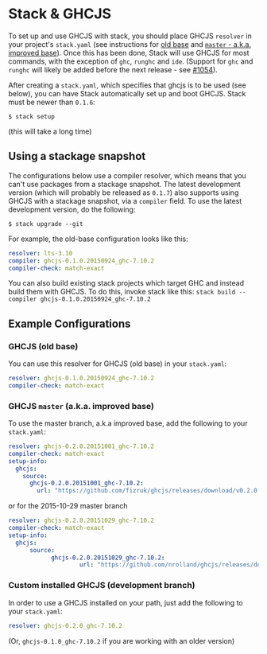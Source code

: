 # Stack & GHCJS

To set up and use GHCJS with stack, you should place GHCJS `resolver` in your project's `stack.yaml` (see instructions for [old base](#ghcjs-old-base) and [`master` - a.k.a. improved base](#ghcjs-master-aka-improved-base)).  Once this has been done, Stack will use GHCJS for most commands, with the exception of  `ghc`, `runghc` and `ide`.  (Support for `ghc` and `runghc` will likely be added before the next release - see [#1054](https://github.com/commercialhaskell/stack/issues/1054)).

After creating a `stack.yaml`, which specifies that ghcjs is to be used (see below), you can have Stack automatically set up and boot GHCJS. Stack must be newer than `0.1.6`:

```
$ stack setup
```

(this will take a long time)

## Using a stackage snapshot

The configurations below use a compiler resolver, which means that you can't use packages from a stackage snapshot.  The latest development version (which will probably be released as `0.1.7`) also supports using GHCJS with a stackage snapshot, via a `compiler` field.  To use the latest development version, do the following:

```
$ stack upgrade --git
```

For example, the old-base configuration looks like this:

```yaml
resolver: lts-3.10
compiler: ghcjs-0.1.0.20150924_ghc-7.10.2
compiler-check: match-exact
```

You can also build existing stack projects which target GHC and instead build them with GHCJS.  To do this, invoke stack like this: `stack build --compiler ghcjs-0.1.0.20150924_ghc-7.10.2`

## Example Configurations

### GHCJS (old base)

You can use this resolver for GHCJS (old base) in your `stack.yaml`:

```yaml
resolver: ghcjs-0.1.0.20150924_ghc-7.10.2
compiler-check: match-exact
```

### GHCJS `master` (a.k.a. improved base)

To use the master branch, a.k.a improved base, add the following to your `stack.yaml`:

```yaml
resolver: ghcjs-0.2.0.20151001_ghc-7.10.2
compiler-check: match-exact
setup-info:
  ghcjs:
    source:
      ghcjs-0.2.0.20151001_ghc-7.10.2:
        url: "https://github.com/fizruk/ghcjs/releases/download/v0.2.0.20151001/ghcjs-0.2.0.20151001.tar.gz"
```

or for the 2015-10-29 master branch 
```yaml
resolver: ghcjs-0.2.0.20151029_ghc-7.10.2
compiler-check: match-exact
setup-info:
  ghcjs:
      source:
            ghcjs-0.2.0.20151029_ghc-7.10.2:
                    url: "https://github.com/nrolland/ghcjs/releases/download/v0.2.0.20151029/ghcjs-0.2.0.20151029.tar.gz"
```

### Custom installed GHCJS (development branch)

In order to use a GHCJS installed on your path, just add the following to your `stack.yaml`:

```yaml
resolver: ghcjs-0.2.0_ghc-7.10.2
```

(Or, `ghcjs-0.1.0_ghc-7.10.2` if you are working with an older version)

